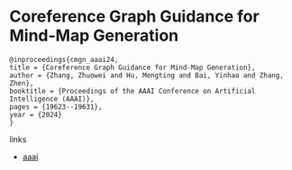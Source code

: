 # Coreference Graph Guidance for Mind-Map Generation

```
@inproceedings{cmgn_aaai24,
title = {Coreference Graph Guidance for Mind-Map Generation},
author = {Zhang, Zhuowei and Hu, Mengting and Bai, Yinhao and Zhang, Zhen},
booktitle = {Proceedings of the AAAI Conference on Artificial Intelligence (AAAI)},
pages = {19623--19631},
year = {2024}
}
```

links
- [aaai](https://ojs.aaai.org/index.php/AAAI/article/view/29935)
